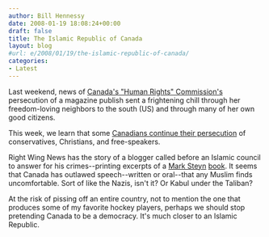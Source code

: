 ```yaml
---
author: Bill Hennessy
date: 2008-01-19 18:08:24+00:00
draft: false
title: The Islamic Republic of Canada
layout: blog
#url: e/2008/01/19/the-islamic-republic-of-canada/
categories:
- Latest
---
```


Last weekend, news of [Canada's "Human Rights" Commission's](https://hennessysview.com/2008/01/12/al-qaeda-in-cananda-attacked-by-publisher/) persecution of a magazine publish sent a frightening chill through her freedom-loving neighbors to the south (US) and through many of her own good citizens.

This week, we learn that some [Canadians continue their persecution](https://www.nypost.com/seven/12162007/postopinion/editorials/canadas_thought_police_72483.htm) of conservatives, Christians, and free-speakers.

Right Wing News has the story of  a blogger called before an Islamic council to answer for his crimes--printing excerpts of a [Mark Steyn](https://www.freemarksteyn.com/) [book](https://www.nypost.com/seven/12162007/postopinion/editorials/canadas_thought_police_72483.htm).  It seems that Canada has outlawed speech--written or oral--that any Muslim finds uncomfortable.  Sort of like the Nazis, isn't it?  Or Kabul under the Taliban?

At the risk of pissing off an entire country, not to mention the one that produces some of my favorite hockey players, perhaps we should stop pretending Canada to be a democracy.  It's much closer to an Islamic Republic.
